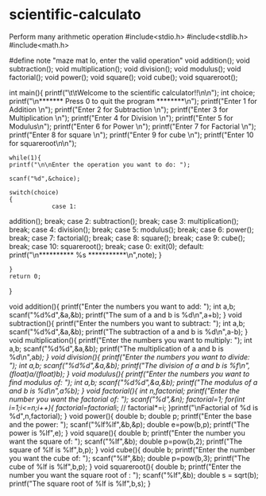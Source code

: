 # scientific-calculato
Perform many arithmetic operation
#include<stdio.h>
#include<stdlib.h>
#include<math.h>

#define note "maze mat lo, enter the valid operation"
void addition();
void subtraction();
void multiplication();
void division();
void modulus();
void factorial();
void power();
void square();
void cube();
void squareroot();

int main(){
    printf("\t\tWelcome to the scientific calculator!!\n\n");
    int choice;
    printf("\n******* Press 0 to quit the program ********\n");
    printf("Enter 1 for Addition \n");
    printf("Enter 2 for Subtraction \n");
    printf("Enter 3 for Multiplication \n");
    printf("Enter 4 for Division \n");
    printf("Enter 5 for Modulus\n");
    printf("Enter 6 for Power \n");
    printf("Enter 7 for Factorial \n");
    printf("Enter 8  for square \n");
    printf("Enter 9  for cube \n");
    printf("Enter 10 for squareroot\n\n");
    
    while(1){    
    printf("\n\nEnter the operation you want to do: ");
    
    scanf("%d",&choice);
            
    switch(choice)
    {
                case 1:
addition();
                    break;
                case 2:
                    subtraction();
                    break;
                case 3:
                    multiplication();
                    break;
                case 4:
                    division();
                    break;
                case 5:
                    modulus();
                    break;
                case 6:
                    power();
                    break;
                case 7:
                    factorial();
                    break;
                case 8:
                    square();
                    break;
                case 9:
                    cube();
                    break;
                case 10:
                    squareroot();
                    break;
                case 0:
                    exit(0);
                default:
                    printf("\n********** %s ***********\n",note);
        }
    
    }
    return 0;
}

void addition(){
    printf("Enter the numbers you want to add: ");
    int a,b;
    scanf("%d%d",&a,&b);
    printf("The sum of a and b is %d\n",a+b);
}
void subtraction(){
    printf("Enter the numbers you want to subtract: ");
    int a,b;
    scanf("%d%d",&a,&b);
    printf("The subtraction of a and b is %d\n",a-b);
}
void multiplication(){
    printf("Enter the numbers you want to multiply: ");
    int a,b;
    scanf("%d%d",&a,&b);
    printf("The multiplication of a and b is %d\n",a*b);
}
void division(){
    printf("Enter the numbers you want to divide: ");
    int a,b;
    scanf("%d%d",&a,&b);
    printf("The division of a and b is %f\n",(float)a/(float)b);
}
void modulus(){
    printf("Enter the numbers you want to find modulus of: ");
    int a,b;
    scanf("%d%d",&a,&b);
    printf("The modulus of a and b is %d\n",a%b);
}
void factorial(){
    int n,factorial;
    printf("Enter the number you want the factorial of: ");
    scanf("%d",&n);
    factorial=1;
    for(int i=1;i<=n;i++){
        factorial=factorial*i; // factorial*=i;
    }printf("\nFactorial of %d is %d",n,factorial);
}
void power(){
    double b;
    double p;
    printf("Enter the base and the power: ");
    scanf("%lf%lf",&b,&p);
    double e=pow(b,p);
    printf("The power is %lf",e);
}
void square(){
    double b;
    printf("Enter the number you want the square of: ");
    scanf("%lf",&b);
    double p=pow(b,2);
    printf("The square of %lf is %lf",b,p);
}
void cube(){
    double b;
    printf("Enter the number you want the cube of: ");
    scanf("%lf",&b);
    double p=pow(b,3);
    printf("The cube of %lf is %lf",b,p);
}
void squareroot(){
    double b;
    printf("Enter the number you want the square root of : ");
    scanf("%lf",&b);
    double s = sqrt(b);
    printf("The square root of %lf is %lf",b,s);
}
